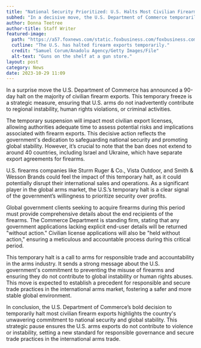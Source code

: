 ```yaml
---
title: "National Security Prioritized: U.S. Halts Most Civilian Firearm Exports"
subhed: "In a decisive move, the U.S. Department of Commerce temporarily freezes civilian firearm exports, citing national security concerns."
author: Donna Teetree
author-title: Staff Writer
featured-image: 
  path: "https://a57.foxnews.com/static.foxbusiness.com/foxbusiness.com/content/uploads/2023/10/720/405/guns.jpg?ve=1&tl=1"
  cutline: "The U.S. has halted firearm exports temporarily."
  credit: "Samuel Corum/Anadolu Agency/Getty Images/File"
  alt-text: "Guns on the shelf at a gun store."
layout: post
category: News
date: 2023-10-29 11:09
---
```


In a surprise move the U.S. Department of Commerce has announced a 90-day halt on the majority of civilian firearm exports. This temporary freeze is a strategic measure, ensuring that U.S. arms do not inadvertently contribute to regional instability, human rights violations, or criminal activities. 

The temporary suspension will impact most civilian export licenses, allowing authorities adequate time to assess potential risks and implications associated with firearm exports. This decisive action reflects the government's dedication to safeguarding national security and promoting global stability. However, it’s crucial to note that the ban does not extend to around 40 countries, including Israel and Ukraine, which have separate export agreements for firearms.

U.S. firearms companies like Sturm Ruger & Co., Vista Outdoor, and Smith & Wesson Brands could feel the impact of this temporary halt, as it could potentially disrupt their international sales and operations. As a significant player in the global arms market, the U.S.’s temporary halt is a clear signal of the government’s willingness to prioritize security over profits.

Global government clients seeking to acquire firearms during this period must provide comprehensive details about the end recipients of the firearms. The Commerce Department is standing firm, stating that any government applications lacking explicit end-user details will be returned "without action." Civilian license applications will also be "held without action," ensuring a meticulous and accountable process during this critical period.

This temporary halt is a call to arms for responsible trade and accountability in the arms industry. It sends a strong message about the U.S. government's commitment to preventing the misuse of firearms and ensuring they do not contribute to global instability or human rights abuses. This move is expected to establish a precedent for responsible and secure trade practices in the international arms market, fostering a safer and more stable global environment.

In conclusion, the U.S. Department of Commerce’s bold decision to temporarily halt most civilian firearm exports highlights the country's unwavering commitment to national security and global stability. This strategic pause ensures the U.S. arms exports do not contribute to violence or instability, setting a new standard for responsible governance and secure trade practices in the international arms trade.
